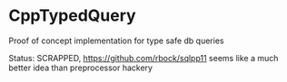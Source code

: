 # CppTypedQuery

Proof of concept implementation for type safe db queries

Status: SCRAPPED, https://github.com/rbock/sqlpp11 seems like a much better idea than preprocessor hackery
